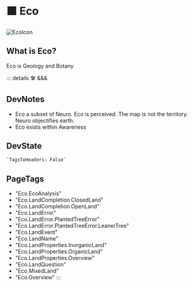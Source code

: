 
# 🟩  <eco>Eco</eco>

![EcoIcon](/Eco/Eco_Icon.png)

## What is Eco?

Eco is Geology and Botany

::: details 🛠 <dev>&&&</dev>

## DevNotes

- Eco a subset of Neuro. Eco is perceived. The map is not the territory. Neuro objectifies earth.
- Eco exists within Awareness

## DevState

```py
`TagsToHeaders: False`
```

<h2>PageTags</h2>

- "Eco.EcoAnalysis"
- "Eco.LandCompletion.ClosedLand"
- "Eco.LandCompletion.OpenLand"
- "Eco.LandError"
- "Eco.LandError.PlantedTreeError"
- "Eco.LandError.PlantedTreeError.LeanerTree"
- "Eco.LandEvent"
- "Eco.LandName"
- "Eco.LandProperties.InorganicLand"
- "Eco.LandProperties.OrganicLand"
- "Eco.LandProperties.Overview"
- "Eco.LandQuestion"
- "Eco.MixedLand"
- "Eco.Overview"
:::
